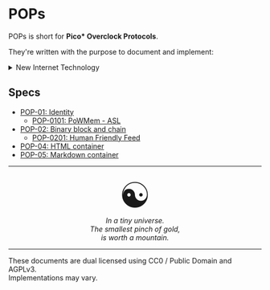 POPs
====


POPs is short for **Pico\* Overclock Protocols**.  

They're written with the purpose to document and implement:
<details>
<summary>New Internet Technology</summary>
<li>Feeds create blocks</li>
<li>Transports transfer blocks</li>
<li>Silos store blocks</li>
<li>Bootloaders run blocks</li>
</details>

## Specs
<!-- - [POP-00: Truth](./POP-00.md) -->
- [POP-01: Identity](./POP-01.md)
  - [POP-0101: PoWMem - ASL](./POP-0101.md)
- [POP-02: Binary block and chain](./POP-02.md)
  - [POP-0201: Human Friendly Feed](./POP-0201.md)
- [POP-04: HTML container](./POP-04.md)
- [POP-05: Markdown container](./POP-05.md)

---
<div style="font-size: 5em; text-align: center">☯️</div>
<em style="display: block; text-align:center">In a tiny universe.<br/> The smallest pinch of gold,<br/> is worth a mountain.</em>

---

These documents are dual licensed using CC0 / Public Domain and AGPLv3.  
Implementations may vary.
<!-- Belief systems are nice, everyone should have one. -->
